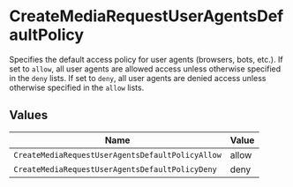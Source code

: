 # CreateMediaRequestUserAgentsDefaultPolicy

Specifies the default access policy for user agents (browsers, bots, etc.).
If set to `allow`, all user agents are allowed access unless otherwise specified in the `deny` lists. 
If set to `deny`, all user agents are denied access unless otherwise specified in the `allow` lists.



## Values

| Name                                             | Value                                            |
| ------------------------------------------------ | ------------------------------------------------ |
| `CreateMediaRequestUserAgentsDefaultPolicyAllow` | allow                                            |
| `CreateMediaRequestUserAgentsDefaultPolicyDeny`  | deny                                             |